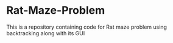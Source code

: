 # Rat-Maze-Problem
This is a repository containing code for Rat maze problem using backtracking along with its GUI
